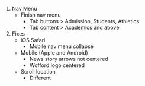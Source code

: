 1. Nav Menu
    - Finish nav menu
        - Tab buttons > Admission, Students, Athletics
        - Tab content > Academics and above
2. Fixes
    - iOS Safari
        - Mobile nav menu collapse
    - Mobile (Apple and Android)
        - News story arrows not centered
        - Wofford logo centered
    - Scroll location
        - Different
